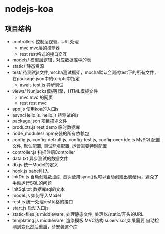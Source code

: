 # nodejs-koa

## 项目结构
- controllers  控制层逻辑，URL处理
  - mvc  mvc层的控制器
  - rest  rest格式的接口交互
- models/  模型层逻辑，对应数据库中的表
- static/  静态资源
- test/  待测试js文件,mocha测试框架，mocha默认会测试test下的所有文件，在package.json中的scripts中指定
  - await-test.js  异步测试
- views/  Nunjucks模板引擎，HTML模板文件
  - mvc  mvc 的网页
  - rest  rest mvc
- app.js  使用koa的入口js
- asyncHello.js, hello.js  待测试的js
- package.json  项目描述文件
- products.js  rest demo 临时数据库
- node_modules/  npm安装的所有依赖包
- config.js, config-default.js, config-test.js, config-override.js  MySQL配置文件, 默认配置, 测试环境配置, 运营需要特别配置
- controller.js  扫描注册Controller
- data.txt  异步测试的数据文件
- db.js  统一Model的定义
- hook.js  babel引入
- initDb.js  自动创建数据库, 首次使用sync()也可以自动创建出表结构，避免了手动运行SQL的问题
- initSql.txt  数据库sql的文本
- model.js  如何导入Model
- rest.js  统一处理rest风格的接口
- start.js  启动入口js
- static-files.js  middleware, 处理静态文件, 处理以/static/开头的URL
- templating.js  middleware, 渲染模板 MVC结构
supervisor,如果需要 自动检测到变化然后重启，请安装这个库

